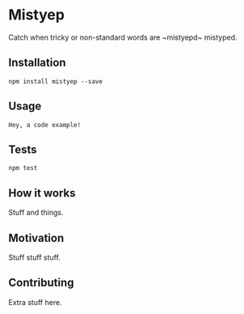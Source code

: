 Mistyep
=========

Catch when tricky or non-standard words are ~mistyepd~ mistyped.

## Installation

  `npm install mistyep --save`

## Usage

  ```
  Hey, a code example!
  ```


## Tests

  `npm test`
  
## How it works

Stuff and things.
  
## Motivation

Stuff stuff stuff.

## Contributing

Extra stuff here.